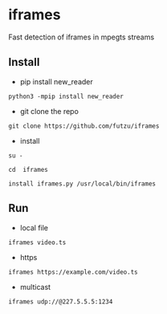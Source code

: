 # iframes
Fast detection of iframes in mpegts streams 

## Install
* pip install new_reader
```smalltalk
python3 -mpip install new_reader
```
* git clone the repo

```smalltalk
git clone https://github.com/futzu/iframes
```
* install
```smalltalk
su -

cd  iframes

install iframes.py /usr/local/bin/iframes
```
## Run 
* local file
```
iframes video.ts
```
* https
```
iframes https://example.com/video.ts
```
* multicast
```
iframes udp://@227.5.5.5:1234
```
